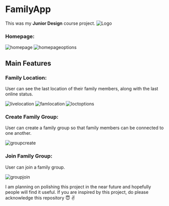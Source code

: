 # FamilyApp

This was my **Junior Design** course project.
![Logo](assets/mainlogo.png)

### Homepage:
![homepage](assets/homepage.jpg) ![homepageoptions](assets/homepage_options.jpg)

## Main Features

### Family Location:

User can see the last location of their family members, along with the last online status.

![livelocation](assets/location.png) ![famlocation](assets/famloc.bmp)
![loctoptions](assets/location_options.png)

### Create Family Group:

User can create a family group so that family members can be connected to one another.

![groupcreate](assets/famcreate.jpg)

### Join Family Group:

User can join a family group.

![groupjoin](assets/famjoin.jpg)

I am planning on polishing this project in the near future and hopefully people will find it useful.
If you are inspired by this project, do please acknowledge this repository :innocent: :v: